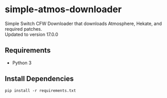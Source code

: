 # simple-atmos-downloader
Simple Switch CFW Downloader that downloads Atmosphere, Hekate, and required patches.
<br>
Updated to version 17.0.0 

## Requirements 
- Python 3

## Install Dependencies 
`pip install -r requirements.txt`
